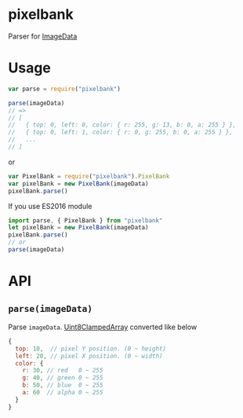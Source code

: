 # pixelbank

Parser for [ImageData](https://developer.mozilla.org/en-US/docs/Web/API/ImageData)

# Usage

```js
var parse = require("pixelbank")

parse(imageData)
// =>
// [
//   { top: 0, left: 0, color: { r: 255, g: 13, b: 0, a: 255 } },
//   { top: 0, left: 1, color: { r: 0, g: 255, b: 0, a: 255 } },
//   ...
// ]

```
or 

```js
var PixelBank = require("pixelbank").PixelBank
var pixelBank = new PixelBank(imageData)
pixelBank.parse()
```

If you use ES2016 module

```js
import parse, { PixelBank } from "pixelbank"
let pixelBank = new PixelBank(imageData)
pixelBank.parse()
// or
parse(imageData)
```


# API

## `parse(imageData)`
Parse `imageData`.
[Uint8ClampedArray](https://developer.mozilla.org/en-US/docs/Web/JavaScript/Reference/Global_Objects/Uint8ClampedArray) converted like below

```js
{
  top: 10,  // pixel Y position. (0 ~ height)
  left: 20, // pixel X position. (0 ~ width)
  color: {
    r: 30, // red   0 ~ 255
    g: 40, // green 0 ~ 255
    b: 50, // blue  0 ~ 255
    a: 60  // alpha 0 ~ 255
  }
}
```
